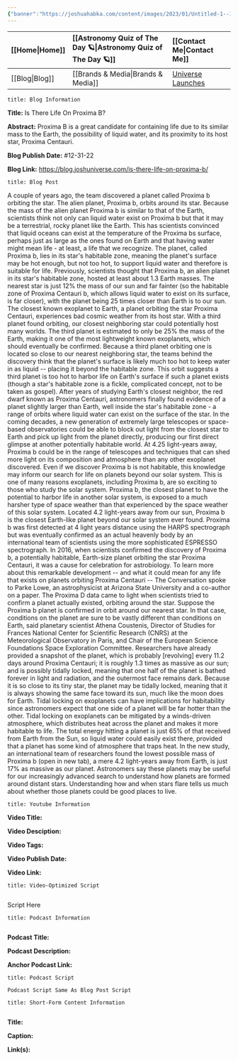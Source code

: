 ```yaml
---
{"banner":"https://joshuahabka.com/content/images/2023/01/Untitled-1--1-2.webp","banner_x":0.5,"dg-publish":true,"permalink":"/blog/is-there-life-on-proxima-b/","dgPassFrontmatter":true,"noteIcon":"","created":"","updated":""}
---
```




<div class="transclusion internal-embed is-loaded"><div class="markdown-embed">



| [[Home\|Home]] | [[Astronomy Quiz of The Day 🪐\|Astronomy Quiz of The Day 🪐]] | [[Contact Me\|Contact Me]]                                |
|:-------- |:-------------------------------- |:--------------------------------------------- |
| [[Blog\|Blog]] | [[Brands & Media\|Brands & Media]]           | [Universe Launches](https://stardashusa.com/) |


</div></div>


```ad-info
title: Blog Information
```

**Title:** Is There Life On Proxima B?

**Abstract:** Proxima B is a great candidate for containing life due to its similar mass to the Earth, the possibility of liquid water, and its proximity to its host star, Proxima Centauri.

**Blog Publish Date:** #12-31-22

**Blog Link:** https://blog.joshuniverse.com/is-there-life-on-proxima-b/

```ad-abstract
title: Blog Post
```

A couple of years ago, the team discovered a planet called Proxima b orbiting the star. The alien planet, Proxima b, orbits around its star.
Because the mass of the alien planet Proxima b is similar to that of the Earth, scientists think not only can liquid water exist on Proxima b but that it may be a terrestrial, rocky planet like the Earth. This has scientists convinced that liquid oceans can exist at the temperature of the Proxima bs surface, perhaps just as large as the ones found on Earth and that having water might mean life - at least, a life that we recognize. The planet, called Proxima b, lies in its star's habitable zone, meaning the planet's surface may be hot enough, but not too hot, to support liquid water and therefore is suitable for life.
Previously, scientists thought that Proxima b, an alien planet in its star's habitable zone, hosted at least about 1.3 Earth masses. The nearest star is just 12% the mass of our sun and far fainter (so the habitable zone of Proxima Centauri b, which allows liquid water to exist on its surface, is far closer), with the planet being 25 times closer than Earth is to our sun. The closest known exoplanet to Earth, a planet orbiting the star Proxima Centauri, experiences bad cosmic weather from its host star.
With a third planet found orbiting, our closest neighboring star could potentially host many worlds. The third planet is estimated to only be 25% the mass of the Earth, making it one of the most lightweight known exoplanets, which should eventually be confirmed.
Because a third planet orbiting one is located so close to our nearest neighboring star, the teams behind the discovery think that the planet's surface is likely much too hot to keep water in as liquid -- placing it beyond the habitable zone. This orbit suggests a third planet is too hot to harbor life on Earth's surface if such a planet exists (though a star's habitable zone is a fickle, complicated concept, not to be taken as gospel). After years of studying Earth's closest neighbor, the red dwarf known as Proxima Centauri, astronomers finally found evidence of a planet slightly larger than Earth, well inside the star's habitable zone - a range of orbits where liquid water can exist on the surface of the star.
In the coming decades, a new generation of extremely large telescopes or space-based observatories could be able to block out light from the closest star to Earth and pick up light from the planet directly, producing our first direct glimpse at another potentially habitable world. At 4.25 light-years away, Proxima b could be in the range of telescopes and techniques that can shed more light on its composition and atmosphere than any other exoplanet discovered.
Even if we discover Proxima b is not habitable, this knowledge may inform our search for life on planets beyond our solar system. This is one of many reasons exoplanets, including Proxima b, are so exciting to those who study the solar system.
Proxima b, the closest planet to have the potential to harbor life in another solar system, is exposed to a much harsher type of space weather than that experienced by the space weather of this solar system. Located 4.2 light-years away from our sun, Proxima b is the closest Earth-like planet beyond our solar system ever found. Proxima b was first detected at 4 light years distance using the HARPS spectrograph but was eventually confirmed as an actual heavenly body by an international team of scientists using the more sophisticated ESPRESSO spectrograph.
In 2016, when scientists confirmed the discovery of Proxima b, a potentially habitable, Earth-size planet orbiting the star Proxima Centauri, it was a cause for celebration for astrobiology. To learn more about this remarkable development -- and what it could mean for any life that exists on planets orbiting Proxima Centauri -- The Conversation spoke to Parke Lowe, an astrophysicist at Arizona State University and a co-author on a paper. The Proxima D data came to light when scientists tried to confirm a planet actually existed, orbiting around the star.
Suppose the Proxima b planet is confirmed in orbit around our nearest star. In that case, conditions on the planet are sure to be vastly different than conditions on Earth, said planetary scientist Athena Coustenis, Director of Studies for Frances National Center for Scientific Research (CNRS) at the Meteorological Observatory in Paris, and Chair of the European Science Foundations Space Exploration Committee.
Researchers have already provided a snapshot of the planet, which is probably [revolving] every 11.2 days around Proxima Centauri; it is roughly 1.3 times as massive as our sun; and is possibly tidally locked, meaning that one half of the planet is bathed forever in light and radiation, and the outermost face remains dark. Because it is so close to its tiny star, the planet may be tidally locked, meaning that it is always showing the same face toward its sun, much like the moon does for Earth. Tidal locking on exoplanets can have implications for habitability since astronomers expect that one side of a planet will be far hotter than the other.
Tidal locking on exoplanets can be mitigated by a winds-driven atmosphere, which distributes heat across the planet and makes it more habitable to life. The total energy hitting a planet is just 65% of that received from Earth from the Sun, so liquid water could easily exist there, provided that a planet has some kind of atmosphere that traps heat. In the new study, an international team of researchers found the lowest possible mass of Proxima b (open in new tab), a mere 4.2 light-years away from Earth, is just 17% as massive as our planet.
Astronomers say these planets may be useful for our increasingly advanced search to understand how planets are formed around distant stars. Understanding how and when stars flare tells us much about whether those planets could be good places to live.

```ad-info
title: Youtube Information
```

**Video Title:**

**Video Desciption:**

**Video Tags:**

**Video Publish Date:**

**Video Link:**

```ad-abstract
title: Video-Optimized Script


```

Script Here

```ad-info
title: Podcast Information


```

**Podcast Title:**

**Podcast Description:**

**Anchor Podcast Link:**

```ad-info
title: Podcast Script

Podcast Script Same As Blog Post Script

```


```ad-info
title: Short-Form Content Information


```

**Title:**

**Caption:**

**Link(s):**

